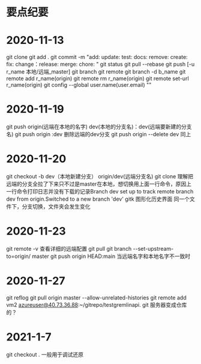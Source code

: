# 要点纪要

# 2020-11-13
git clone 
git add .
git commit -m "add: update: test: docs: remove: create: fix: change：release: merge: chore: "
git status 
git pull --rebase
git push [-u r_name 本地/远端_master]
git branch 
git remote
git branch -d b_name
git remote add r_name(origin) <remote-url>
git remote rm  r_name(origin)
git remote set-url r_name(origin) <remote-url>
git config --global user.name(user.email) ""

# 2020-11-19
git push origin(远端在本地的名字) dev(本地的分支名)：dev(远端要新建的分支名)
git push origin :dev  删除远端的dev分支
git push origin --delete dev 同上

# 2020-11-20
git checkout -b dev（本地新建分支） origin/dev(远端分支名) 
git clone 理解把远端的分支全拉了下来只不过是master在本地，想切换用上面一行命令，原因上一行命令打印日志并没有下载的记录Branch dev set up to track remote branch dev from origin.Switched to a new branch 'dev'
gitk 图形化历史界面
同一个文件下，分支切换，文件夹会发生变化

# 2020-11-23
git remote -v 查看详细的远端配置
git pull <remote> <branch>
git branch --set-upstream-to=origin/<branch> master
git push origin HEAD:main 当远端名字和本地名字不一致时

# 2020-11-27
git reflog
git pull origin master --allow-unrelated-histories
git remote add vm2 azureuser@40.73.36.88:~/gitrepo/testgremlinapi.
git
服务器变成仓库的？

# 2021-1-7
git checkout . 一般用于调试还原